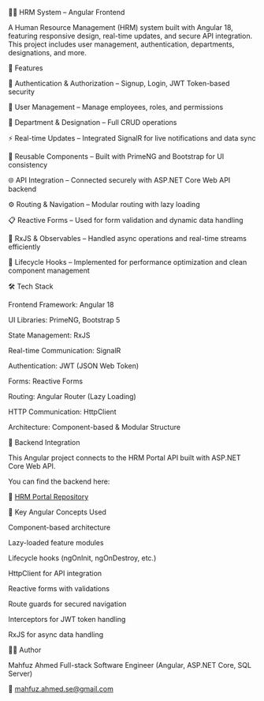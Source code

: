 🧑‍💼 HRM System – Angular Frontend

A Human Resource Management (HRM) system built with Angular 18, featuring responsive design, real-time updates, and secure API integration.
This project includes user management, authentication, departments, designations, and more.

🚀 Features

🔐 Authentication & Authorization – Signup, Login, JWT Token-based security

👥 User Management – Manage employees, roles, and permissions

🏢 Department & Designation – Full CRUD operations

⚡ Real-time Updates – Integrated SignalR for live notifications and data sync

🧱 Reusable Components – Built with PrimeNG and Bootstrap for UI consistency

🌐 API Integration – Connected securely with ASP.NET Core Web API backend

⚙️ Routing & Navigation – Modular routing with lazy loading

📋 Reactive Forms – Used for form validation and dynamic data handling

🔁 RxJS & Observables – Handled async operations and real-time streams efficiently

🧭 Lifecycle Hooks – Implemented for performance optimization and clean component management

🛠️ Tech Stack

Frontend Framework: Angular 18

UI Libraries: PrimeNG, Bootstrap 5

State Management: RxJS

Real-time Communication: SignalR

Authentication: JWT (JSON Web Token)

Forms: Reactive Forms

Routing: Angular Router (Lazy Loading)

HTTP Communication: HttpClient

Architecture: Component-based & Modular Structure

🔗 Backend Integration

This Angular project connects to the HRM Portal API built with ASP.NET Core Web API.

You can find the backend here:

🔗 [HRM Portal Repository](https://github.com/mahfuz-ahmed/HRM-Portal)

🧩 Key Angular Concepts Used

Component-based architecture

Lazy-loaded feature modules

Lifecycle hooks (ngOnInit, ngOnDestroy, etc.)

HttpClient for API integration

Reactive forms with validations

Route guards for secured navigation

Interceptors for JWT token handling

RxJS for async data handling

🧑‍💻 Author

Mahfuz Ahmed
Full-stack Software Engineer (Angular, ASP.NET Core, SQL Server)

📧 mahfuz.ahmed.se@gmail.com
